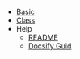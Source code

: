 * [Basic](A1/1_start)
* [Class](A1/7_class)
* Help
	* [README](README)
	* [Docsify Guid](A0/1_readme)
